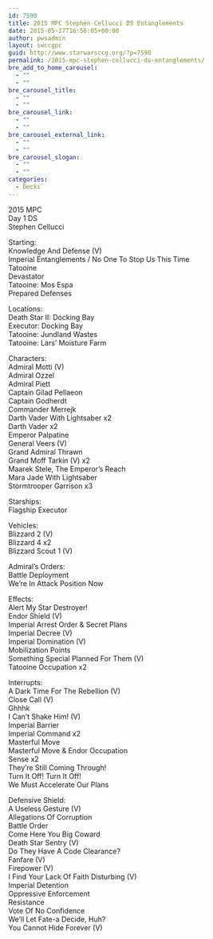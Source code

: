 ```yaml
---
id: 7590
title: 2015 MPC Stephen Cellucci DS Entanglements
date: 2015-05-27T16:56:05+00:00
author: pwsadmin
layout: swccgpc
guid: http://www.starwarsccg.org/?p=7590
permalink: /2015-mpc-stephen-cellucci-ds-entanglements/
bre_add_to_home_carousel:
  - ""
  - ""
bre_carousel_title:
  - ""
  - ""
bre_carousel_link:
  - ""
  - ""
bre_carousel_external_link:
  - ""
  - ""
bre_carousel_slogan:
  - ""
  - ""
categories:
  - Decks
---
```

2015 MPC  
Day 1 DS  
Stephen Cellucci

Starting:  
Knowledge And Defense (V)  
Imperial Entanglements / No One To Stop Us This Time  
Tatooine  
Devastator  
Tatooine: Mos Espa  
Prepared Defenses

Locations:  
Death Star II: Docking Bay  
Executor: Docking Bay  
Tatooine: Jundland Wastes  
Tatooine: Lars&#8217; Moisture Farm

Characters:  
Admiral Motti (V)  
Admiral Ozzel  
Admiral Piett  
Captain Gilad Pellaeon  
Captain Godherdt  
Commander Merrejk  
Darth Vader With Lightsaber x2  
Darth Vader x2  
Emperor Palpatine  
General Veers (V)  
Grand Admiral Thrawn  
Grand Moff Tarkin (V) x2  
Maarek Stele, The Emperor&#8217;s Reach  
Mara Jade With Lightsaber  
Stormtrooper Garrison x3

Starships:  
Flagship Executor

Vehicles:  
Blizzard 2 (V)  
Blizzard 4 x2  
Blizzard Scout 1 (V)

Admiral&#8217;s Orders:  
Battle Deployment  
We&#8217;re In Attack Position Now

Effects:  
Alert My Star Destroyer!  
Endor Shield (V)  
Imperial Arrest Order & Secret Plans  
Imperial Decree (V)  
Imperial Domination (V)  
Mobilization Points  
Something Special Planned For Them (V)  
Tatooine Occupation x2

Interrupts:  
A Dark Time For The Rebellion (V)  
Close Call (V)  
Ghhhk  
I Can&#8217;t Shake Him! (V)  
Imperial Barrier  
Imperial Command x2  
Masterful Move  
Masterful Move & Endor Occupation  
Sense x2  
They&#8217;re Still Coming Through!  
Turn It Off! Turn It Off!  
We Must Accelerate Our Plans

Defensive Shield:  
A Useless Gesture (V)  
Allegations Of Corruption  
Battle Order  
Come Here You Big Coward  
Death Star Sentry (V)  
Do They Have A Code Clearance?  
Fanfare (V)  
Firepower (V)  
I Find Your Lack Of Faith Disturbing (V)  
Imperial Detention  
Oppressive Enforcement  
Resistance  
Vote Of No Confidence  
We&#8217;ll Let Fate-a Decide, Huh?  
You Cannot Hide Forever (V)